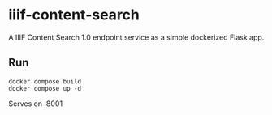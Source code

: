 # iiif-content-search
A IIIF Content Search 1.0 endpoint service as a simple dockerized Flask app.

## Run

```
docker compose build
docker compose up -d
```

Serves on :8001

